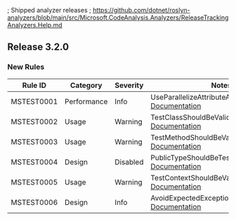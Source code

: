 ﻿; Shipped analyzer releases
; https://github.com/dotnet/roslyn-analyzers/blob/main/src/Microsoft.CodeAnalysis.Analyzers/ReleaseTrackingAnalyzers.Help.md

## Release 3.2.0

### New Rules

Rule ID | Category | Severity | Notes
--------|----------|----------|-------
MSTEST0001 | Performance | Info | UseParallelizeAttributeAnalyzer, [Documentation](https://learn.microsoft.com/dotnet/core/testing/unit-testing-mstest-analyzers-mstest0001)
MSTEST0002 | Usage | Warning | TestClassShouldBeValidAnalyzer, [Documentation](https://learn.microsoft.com/dotnet/core/testing/unit-testing-mstest-analyzers-mstest0002)
MSTEST0003 | Usage | Warning | TestMethodShouldBeValidAnalyzer, [Documentation](https://learn.microsoft.com/dotnet/core/testing/unit-testing-mstest-analyzers-mstest0003)
MSTEST0004 | Design | Disabled | PublicTypeShouldBeTestClassAnalyzer, [Documentation](https://learn.microsoft.com/dotnet/core/testing/unit-testing-mstest-analyzers-mstest0004)
MSTEST0005 | Usage | Warning | TestContextShouldBeValidAnalyzer, [Documentation](https://learn.microsoft.com/dotnet/core/testing/unit-testing-mstest-analyzers-mstest0005)
MSTEST0006 | Design | Info | AvoidExpectedExceptionAttributeAnalyzer, [Documentation](https://learn.microsoft.com/dotnet/core/testing/unit-testing-mstest-analyzers-mstest0006)

